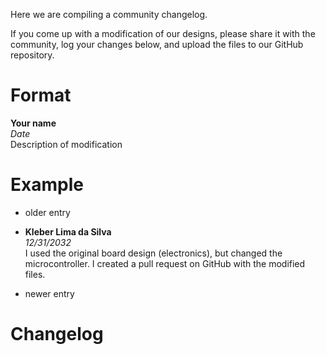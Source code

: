 Here we are compiling a community changelog.

If you come up with a modification of our designs, please share it with the community, log your changes below, and upload the files to our GitHub repository.


# Format

**Your name**  
*Date*  
Description of modification  


# Example

* older entry

* **Kleber Lima da Silva**   
*12/31/2032*  
I used the original board design (electronics), but changed the microcontroller. I created a pull request on GitHub with the modified files.

* newer entry


# Changelog
